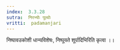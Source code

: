 ```yaml
---
index:  3.3.28
sutra:  निरभ्योः पूल्वोः
vritti:  padamanjari
---
```


निष्पावउकोशी धान्यविशेषः, निष्पूयते शूर्पादिभिरिति कृत्वा ।।
